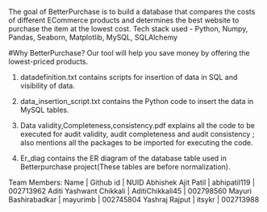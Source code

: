 The goal of BetterPurchase is to build a database that compares the costs of different ECommerce products and determines the best website to purchase the item at the lowest cost.
Tech stack used - Python, Numpy, Pandas, Seaborn, Matplotlib, MySQL, SQLAlchemy

#Why BetterPurchase?
Our tool will help you save money by offering the lowest-priced products.

1. datadefinition.txt contains scripts for insertion of data in SQL and visibility of data.

2. data_insertion_script.txt contains the Python code to insert the data in MySQL tables.

3. Data validity,Completeness,consistency.pdf explains all the code to be executed for audit validity, audit completeness and audit consistency ; also mentions all the packages to be imported for executing the code.

4. Er_diag contains the ER diagram of the database table used in Betterpurchase project(These tables are before normalization).

Team Members:
Name | Github id | NUID
Abhishek Ajit Patil | abhipatil119 | 002713962
Aditi Yashwant Chikkali | AditiChikkali45 | 002798560
Mayuri Bashirabadkar | mayurimb | 002745804
Yashraj Rajput | itsykr | 002713988
